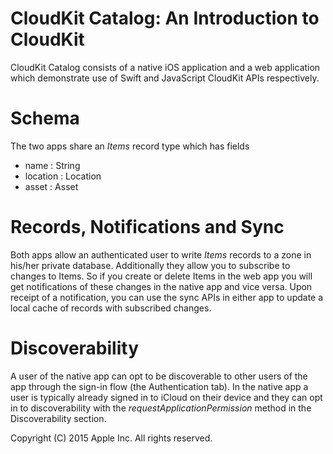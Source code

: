 # CloudKit Catalog: An Introduction to CloudKit

CloudKit Catalog consists of a native iOS application and a web application which demonstrate use of 
Swift and JavaScript CloudKit APIs respectively.

# Schema

The two apps share an *Items* record type which has fields

* name : String
* location : Location
* asset : Asset

# Records, Notifications and Sync

Both apps allow an authenticated user to write *Items* records to a zone in his/her private database. Additionally they
allow you to subscribe to changes to Items. So if you create or delete Items in the web app you will get notifications
of these changes in the native app and vice versa. Upon receipt of a notification, you can use the sync APIs in either app to
update a local cache of records with subscribed changes.

# Discoverability

A user of the native app can opt to be discoverable to other users of the app through the sign-in
flow (the Authentication tab). In the native app a user is typically already signed in to iCloud on their device and
they can opt in to discoverability with the *requestApplicationPermission* method in the Discoverability section.


Copyright (C) 2015 Apple Inc. All rights reserved.
